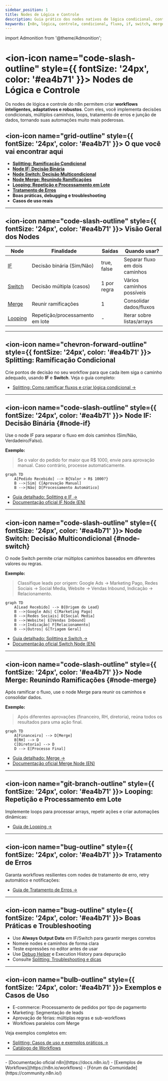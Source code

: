 ```yaml
---
sidebar_position: 1
title: Nodes de Lógica e Controle
description: Guia prático dos nodes nativos de lógica condicional, controle de fluxo, splitting, merging, looping e tratamento de erros no n8n
keywords: [n8n, lógica, controle, condicional, fluxo, if, switch, merge, loop, erro]
---
```


import Admonition from '@theme/Admonition';

# <ion-icon name="code-slash-outline" style={{ fontSize: '24px', color: '#ea4b71' }}></ion-icon> Nodes de Lógica e Controle

Os nodes de lógica e controle do n8n permitem criar **workflows inteligentes, adaptativos e robustos**. Com eles, você implementa decisões condicionais, múltiplos caminhos, loops, tratamento de erros e junção de dados, tornando suas automações muito mais poderosas.

## <ion-icon name="grid-outline" style={{ fontSize: '24px', color: '#ea4b71' }}></ion-icon> O que você vai encontrar aqui

- **[Splitting: Ramificação Condicional](../../../logica-e-dados/01-flow-logic/splitting)**
- **[Node IF: Decisão Binária](#node-if)**
- **[Node Switch: Decisão Multicondicional](#node-switch)**
- **[Node Merge: Reunindo Ramificações](#node-merge)**
- **[Looping: Repetição e Processamento em Lote](../../../logica-e-dados/01-flow-logic/looping)**
- **[Tratamento de Erros](../../../logica-e-dados/01-flow-logic/error-handling)**
- **Boas práticas, debugging e troubleshooting**
- **Casos de uso reais**

---

## <ion-icon name="code-slash-outline" style={{ fontSize: '24px', color: '#ea4b71' }}></ion-icon> Visão Geral dos Nodes

| Node         | Finalidade                  | Saídas         | Quando usar?                  |
|--------------|-----------------------------|----------------|-------------------------------|
| [IF](#node-if)      | Decisão binária (Sim/Não)      | true, false    | Separar fluxo em dois caminhos |
| [Switch](#node-switch)  | Decisão múltipla (casos)        | 1 por regra    | Vários caminhos possíveis      |
| [Merge](#node-merge)   | Reunir ramificações             | 1              | Consolidar dados/fluxos        |
| [Looping](../../../logica-e-dados/01-flow-logic/looping)   | Repetição/processamento em lote | -              | Iterar sobre listas/arrays      |

---

## <ion-icon name="chevron-forward-outline" style={{ fontSize: '24px', color: '#ea4b71' }}></ion-icon> Splitting: Ramificação Condicional

Crie pontos de decisão no seu workflow para que cada item siga o caminho adequado, usando **IF** e **Switch**. Veja o guia completo:

- [Splitting: Como ramificar fluxos e criar lógica condicional →](../../../logica-e-dados/01-flow-logic/splitting)

---

## <ion-icon name="code-slash-outline" style={{ fontSize: '24px', color: '#ea4b71' }}></ion-icon> Node IF: Decisão Binária {#node-if}

Use o node IF para separar o fluxo em dois caminhos (Sim/Não, Verdadeiro/Falso).

**Exemplo:**
> Se o valor do pedido for maior que R$ 1000, envie para aprovação manual. Caso contrário, processe automaticamente.

```mermaid
graph TD
    A[Pedido Recebido] --> B{Valor > R$ 1000?}
    B -->|Sim| C[Aprovação Manual]
    B -->|Não| D[Processamento Automático]
```

- [Guia detalhado: Splitting e IF →](../../../logica-e-dados/01-flow-logic/splitting)
- [Documentação oficial IF Node (EN)](https://docs.n8n.io/integrations/builtin/core-nodes/n8n-nodes-base.if/)

---

## <ion-icon name="code-slash-outline" style={{ fontSize: '24px', color: '#ea4b71' }}></ion-icon> Node Switch: Decisão Multicondicional {#node-switch}

O node Switch permite criar múltiplos caminhos baseados em diferentes valores ou regras.

**Exemplo:**
> Classifique leads por origem: Google Ads → Marketing Pago, Redes Sociais → Social Media, Website → Vendas Inbound, Indicação → Relacionamento.

```mermaid
graph TD
    A[Lead Recebido] --> B{Origem do Lead}
    B -->|Google Ads| C[Marketing Pago]
    B -->|Redes Sociais| D[Social Media]
    B -->|Website| E[Vendas Inbound]
    B -->|Indicação| F[Relacionamento]
    B -->|Outros| G[Triagem Geral]
```

- [Guia detalhado: Splitting e Switch →](../../../logica-e-dados/01-flow-logic/splitting)
- [Documentação oficial Switch Node (EN)](https://docs.n8n.io/integrations/builtin/core-nodes/n8n-nodes-base.switch/)

---

## <ion-icon name="code-slash-outline" style={{ fontSize: '24px', color: '#ea4b71' }}></ion-icon> Node Merge: Reunindo Ramificações {#node-merge}

Após ramificar o fluxo, use o node Merge para reunir os caminhos e consolidar dados.

**Exemplo:**
> Após diferentes aprovações (financeiro, RH, diretoria), reúna todos os resultados para uma ação final.

```mermaid
graph TD
    A[Financeiro] --> D[Merge]
    B[RH] --> D
    C[Diretoria] --> D
    D --> E[Processo Final]
```

- [Guia detalhado: Merge →](../../../logica-e-dados/01-flow-logic/merging)
- [Documentação oficial Merge Node (EN)](https://docs.n8n.io/integrations/builtin/core-nodes/n8n-nodes-base.merge/)

---

## <ion-icon name="git-branch-outline" style={{ fontSize: '24px', color: '#ea4b71' }}></ion-icon> Looping: Repetição e Processamento em Lote

Implemente loops para processar arrays, repetir ações e criar automações dinâmicas:

- [Guia de Looping →](../../../logica-e-dados/01-flow-logic/looping)

---

## <ion-icon name="bug-outline" style={{ fontSize: '24px', color: '#ea4b71' }}></ion-icon> Tratamento de Erros

Garanta workflows resilientes com nodes de tratamento de erro, retry automático e notificações:

- [Guia de Tratamento de Erros →](../../../logica-e-dados/01-flow-logic/error-handling)

---

## <ion-icon name="bug-outline" style={{ fontSize: '24px', color: '#ea4b71' }}></ion-icon> Boas Práticas e Troubleshooting

- Use **Always Output Data** em IF/Switch para garantir merges corretos
- Nomeie nodes e caminhos de forma clara
- Teste expressões no editor antes de usar
- Use [Debug Helper](/integracoes/builtin-nodes/core-nodes/debug-helper) e Execution History para depuração
- Consulte [Splitting: Troubleshooting e dicas](../../../logica-e-dados/01-flow-logic/splitting#troubleshooting-problemas-comuns)

---

## <ion-icon name="bulb-outline" style={{ fontSize: '24px', color: '#ea4b71' }}></ion-icon> Exemplos e Casos de Uso

- E-commerce: Processamento de pedidos por tipo de pagamento
- Marketing: Segmentação de leads
- Aprovação de férias: múltiplas regras e sub-workflows
- Workflows paralelos com Merge

Veja exemplos completos em:

- [Splitting: Casos de uso e exemplos práticos →](../../../logica-e-dados/01-flow-logic/splitting#casos-de-uso-comuns)
- [Catálogo de Workflows](/catalogo)

---

<Admonition type="info" title="Recursos Oficiais e Comunidade">
- [Documentação oficial n8n](https://docs.n8n.io/)
- [Exemplos de Workflows](https://n8n.io/workflows)
- [Fórum da Comunidade](https://community.n8n.io/)
</Admonition>
